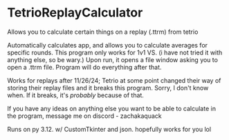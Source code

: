 # TetrioReplayCalculator
Allows you to calculate certain things on a replay (.ttrm) from tetrio

Automatically calculates app, and allows you to calculate averages for specific rounds. This program only works for 1v1 VS. (i have not tried it with anything else, so be wary.)
Upon run, it opens a file window asking you to open a .ttrm file. Program will do everything after that. 

Works for replays after 11/26/24; Tetrio at some point changed their way of storing their replay files and it breaks this program. Sorry, I don't know when. If it breaks, it's _probably_ because of that.

If you have any ideas on anything else you want to be able to calculate in the program, message me on discord - zachakaquack

Runs on py 3.12. w/ CustomTkinter and json. hopefully works for you lol
